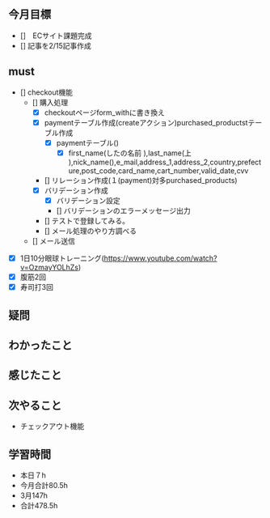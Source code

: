 
## 今月目標
- []　ECサイト課題完成
- [] 記事を2/15記事作成


## must
- [] checkout機能
    - [] 購入処理
      - [x] checkoutページform_withに書き換え
      - [x] paymentテーブル作成(createアクション)purchased_productstテーブル作成
        - [x] paymentテーブル()
          - [x] first_name(したの名前 ),last_name(上 ),nick_name(),e_mail,address_1,address_2,country,prefecture,post_code,card_name,cart_number,valid_date,cvv
      - [] リレーション作成(１(payment)対多purchased_products)
      - [x] バリデーション作成
        - [x] バリデーション設定
        - [] バリデーションのエラーメッセージ出力 
      - [] テストで登録してみる。
      - [] メール処理のやり方調べる
    - [] メール送信
- [x] 1日10分眼球トレーニング(https://www.youtube.com/watch?v=OzmayYOLhZs)
- [x] 腹筋2回
- [x] 寿司打3回

## 疑問



## わかったこと


  
## 感じたこと

## 次やること
  - チェックアウト機能

## 学習時間
  - 本日７h
  - 今月合計80.5h
  - 3月147h
  - 合計478.5h
